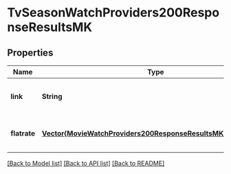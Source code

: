 # TvSeasonWatchProviders200ResponseResultsMK


## Properties
Name | Type | Description | Notes
------------ | ------------- | ------------- | -------------
**link** | **String** |  | [optional] [default to nothing]
**flatrate** | [**Vector{MovieWatchProviders200ResponseResultsMKFlatrateInner}**](MovieWatchProviders200ResponseResultsMKFlatrateInner.md) |  | [optional] [default to nothing]


[[Back to Model list]](../README.md#models) [[Back to API list]](../README.md#api-endpoints) [[Back to README]](../README.md)


